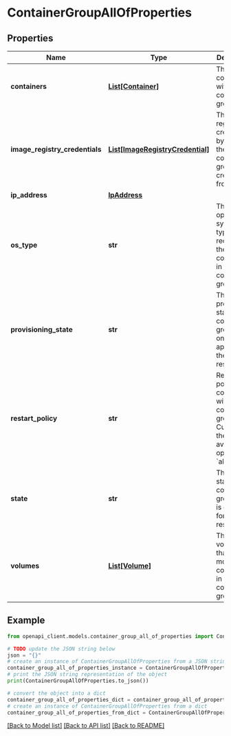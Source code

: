 # ContainerGroupAllOfProperties


## Properties

Name | Type | Description | Notes
------------ | ------------- | ------------- | -------------
**containers** | [**List[Container]**](Container.md) | The containers within the container group. | 
**image_registry_credentials** | [**List[ImageRegistryCredential]**](ImageRegistryCredential.md) | The image registry credentials by which the container group is created from. | [optional] 
**ip_address** | [**IpAddress**](IpAddress.md) |  | [optional] 
**os_type** | **str** | The operating system type required by the containers in the container group. | 
**provisioning_state** | **str** | The provisioning state of the container group. This only appears in the response. | [optional] [readonly] 
**restart_policy** | **str** | Restart policy for all containers within the container group. Currently the only available option is &#x60;always&#x60;. | [optional] 
**state** | **str** | The current state of the container group. This is only valid for the response. | [optional] [readonly] 
**volumes** | [**List[Volume]**](Volume.md) | The list of volumes that can be mounted by containers in this container group. | [optional] 

## Example

```python
from openapi_client.models.container_group_all_of_properties import ContainerGroupAllOfProperties

# TODO update the JSON string below
json = "{}"
# create an instance of ContainerGroupAllOfProperties from a JSON string
container_group_all_of_properties_instance = ContainerGroupAllOfProperties.from_json(json)
# print the JSON string representation of the object
print(ContainerGroupAllOfProperties.to_json())

# convert the object into a dict
container_group_all_of_properties_dict = container_group_all_of_properties_instance.to_dict()
# create an instance of ContainerGroupAllOfProperties from a dict
container_group_all_of_properties_from_dict = ContainerGroupAllOfProperties.from_dict(container_group_all_of_properties_dict)
```
[[Back to Model list]](../README.md#documentation-for-models) [[Back to API list]](../README.md#documentation-for-api-endpoints) [[Back to README]](../README.md)



